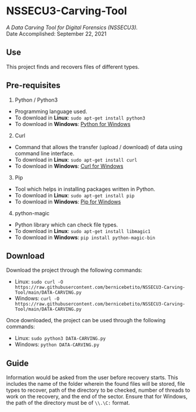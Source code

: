 # NSSECU3-Carving-Tool
_A Data Carving Tool for Digital Forensics (NSSECU3)._\
Date Accomplished: September 22, 2021

## Use
This project finds and recovers files of different types.

## Pre-requisites
1. Python / Python3
  * Programming language used.
  * To download in **Linux**: `sudo apt-get install python3`
  * To download in **Windows**: [Python for Windows](https://www.python.org/downloads/windows/)
2. Curl
  * Command that allows the transfer (upload / download) of data using command line interface.
  * To download in **Linux**: `sudo apt-get install curl`
  * To download in **Windows**: [Curl for Windows](https://curl.se/windows/)
3. Pip
  * Tool which helps in installing packages written in Python.
  * To download in **Linux**: `sudo apt-get install pip`
  * To download in **Windows**: [Pip for Windows](https://pip.pypa.io/en/stable/installation/)
4. python-magic
  * Python library which can check file types.
  * To download in **Linux**: `sudo apt-get install libmagic1`
  * To download in **Windows**: `pip install python-magic-bin`

## Download
Download the project through the following commands:
* Linux:
``` sudo curl -O https://raw.githubusercontent.com/bernicebetito/NSSECU3-Carving-Tool/main/DATA-CARVING.py ```
* Windows:
``` curl -O https://raw.githubusercontent.com/bernicebetito/NSSECU3-Carving-Tool/main/DATA-CARVING.py ```

Once downloaded, the project can be used through the following commands:
* Linux: ` sudo python3 DATA-CARVING.py `
* Windows: ` python DATA-CARVING.py `

## Guide
Information would be asked from the user before recovery starts. This includes the name of the folder wherein the found files will be stored, file types to recover, path of the directory to be checked, number of threads to work on the recovery, and the end of the sector. Ensure that for Windows, the path of the directory must be of `\\.\C:` format.
